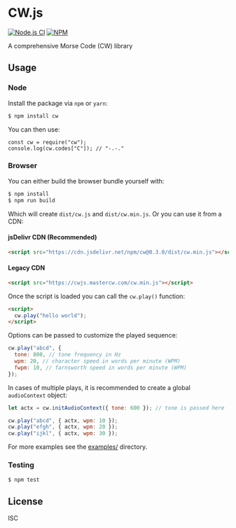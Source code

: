 # CW.js

[![Node.js CI](https://github.com/mastercw/cw.js/workflows/Node.js%20CI/badge.svg)](https://github.com/mastercw/cw.js/actions)
[![NPM](https://img.shields.io/npm/v/cw)](https://www.npmjs.com/package/cw)

A comprehensive Morse Code (CW) library

## Usage

### Node

Install the package via `npm` or `yarn`:

```bash
$ npm install cw
```

You can then use:

```node
const cw = require("cw");
console.log(cw.codes["C"]); // "-.-."
```

### Browser

You can either build the browser bundle yourself with:

```bash
$ npm install
$ npm run build
```

Which will create `dist/cw.js` and `dist/cw.min.js`. Or you can use it from a CDN:

#### jsDelivr CDN (Recommended)

```html
<script src="https://cdn.jsdelivr.net/npm/cw@0.3.0/dist/cw.min.js"></script>
```

#### Legacy CDN

```html
<script src="https://cwjs.mastercw.com/cw.min.js"></script>
```

Once the script is loaded you can call the `cw.play()` function:

```html
<script>
  cw.play("hello world");
</script>
```

Options can be passed to customize the played sequence:

```js
cw.play("abcd", {
  tone: 800, // tone frequency in Hz
  wpm: 20, // character speed in words per minute (WPM)
  fwpm: 10, // farnsworth speed in words per minute (WPM)
});
```

In cases of multiple plays, it is recommended to create a global `audioContext` object:

```js
let actx = cw.initAudioContext({ tone: 600 }); // tone is passed here

cw.play("abcd", { actx, wpm: 10 });
cw.play("efgh", { actx, wpm: 20 });
cw.play("ijkl", { actx, wpm: 30 });
```

For more examples see the [examples/](examples/) directory.

### Testing

```bash
$ npm test
```

## License

ISC
